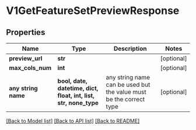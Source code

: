 # V1GetFeatureSetPreviewResponse


## Properties
Name | Type | Description | Notes
------------ | ------------- | ------------- | -------------
**preview_url** | **str** |  | [optional] 
**max_cols_num** | **int** |  | [optional] 
**any string name** | **bool, date, datetime, dict, float, int, list, str, none_type** | any string name can be used but the value must be the correct type | [optional]

[[Back to Model list]](../README.md#documentation-for-models) [[Back to API list]](../README.md#documentation-for-api-endpoints) [[Back to README]](../README.md)


